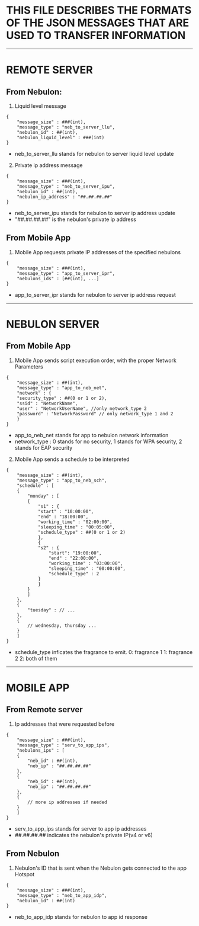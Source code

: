 # THIS FILE DESCRIBES THE FORMATS OF THE JSON MESSAGES THAT ARE USED TO TRANSFER INFORMATION

-----------------------------

# REMOTE SERVER

## From Nebulon:

1. Liquid level message

```
{
    "message_size" : ###(int),
    "message_type" : "neb_to_server_llu",
    "nebulon_id" : ##(int),
    "nebulon_liquid_level" : ###(int)
}
```

  * neb_to_server_llu stands for nebulon to server liquid level update

2. Private ip address message

```
{
    "message_size" : ###(int),
    "message_type" : "neb_to_server_ipu",
    "nebulon_id" : ##(int),
    "nebulon_ip_address" : "##.##.##.##"
}
```

  * neb_to_server_ipu stands for nebulon to server ip address update
  * "##.##.##.##" is the nebulon's private ip address

## From Mobile App

1. Mobile App requests private IP addresses of the specified nebulons

```
{
    "message_size" : ###(int),
    "message_type" : "app_to_server_ipr",
    "nebulons_ids" : [##(int), ...]
}
```

  * app_to_server_ipr stands for nebulon to server ip address request
  
----------------------------------------------

# NEBULON SERVER

## From Mobile App

1. Mobile App sends script execution order, with the proper Network Parameters

```
{
    "message_size" : ##(int),
    "message_type" : "app_to_neb_net",
    "network" : {
	"security_type" : ##(0 or 1 or 2),
	"ssid" : "NetworkName",
	"user" : "NetworkUserName", //only network_type 2
	"password" : "NetworkPassword" // only network_type 1 and 2 
    }
}
```

  * app_to_neb_net stands for app to nebulon network information
  * network_type : 0 stands for no security, 1 stands for WPA security,
                   2 stands for EAP security

2. Mobile App sends a schedule to be interpreted

```
{
    "message_size" : ##(int),
    "message_type" : "app_to_neb_sch",
    "schedule" : [
	{
	    "monday" : [
		{
		    "s1" : {
			"start" : "10:00:00",
			"end" : "18:00:00",
			"working_time" : "02:00:00",
			"sleeping_time" : "00:05:00",
			"schedule_type" : ##(0 or 1 or 2)
		    },
		    {
			"s2" : {
			    "start": "19:00:00",
			    "end" : "22:00:00",
			    "working_time" : "03:00:00",
			    "sleeping_time" : "00:00:00",
			    "schedule_type" : 2
			}
		    }
		}
	    ]
	},
	{
	    "tuesday" : // ...
	},
	{
	    // wednesday, thursday ... 
	}
    ]
}
```

  * schedule_type inficates the fragrance to emit.
    0: fragrance 1
    1: fragrance 2
    2: both of them

--------------------------------------------------------------

# MOBILE APP

## From Remote server

1. Ip addresses that were requested before

```
{
    "message_size" : ###(int),
    "message_type" : "serv_to_app_ips",
    "nebulons_ips" : [
	{
	    "neb_id" : ##(int),
	    "neb_ip" : "##.##.##.##"
	},
	{
	    "neb_id" : ##(int),
	    "neb_ip" : "##.##.##.##"
	},
	{
	    // more ip addresses if needed
	}
    ]
}
```

  * serv_to_app_ips stands for server to app ip addresses
  * ##.##.##.## indicates the nebulon's private IP(v4 or v6)
  
## From Nebulon

1. Nebulon's ID that is sent when the Nebulon gets connected to the app Hotspot

```
{
    "message_size" : ###(int),
    "message_type" : "neb_to_app_idp",
    "nebulon_id" : ##(int)
}
```

  * neb_to_app_idp stands for nebulon to app id response